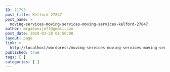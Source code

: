```yaml
---
ID: 11793
post_title: Kelford 27847
post_name: >
  moving-services-moving-services-moving-services-kelford-27847
author: mrgabonijeff@gmail.com
post_date: 2018-03-28 01:50:08
layout: page
link: >
  http://localhost/wordpress/moving-services-moving-services-moving-services-kelford-27847/
published: true
tags: [ ]
categories: [ ]
---
```

